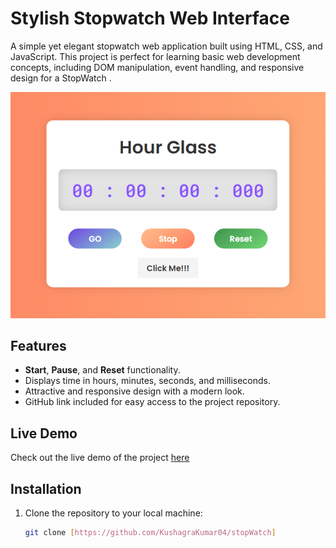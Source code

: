 # Stylish Stopwatch Web Interface

A simple yet elegant stopwatch web application built using HTML, CSS, and JavaScript. This project is perfect for learning basic web development concepts, including DOM manipulation, event handling, and responsive design for a StopWatch .

![Stopwatch Screenshot](image.png)

## Features

- **Start**, **Pause**, and **Reset** functionality.
- Displays time in hours, minutes, seconds, and milliseconds.
- Attractive and responsive design with a modern look.
- GitHub link included for easy access to the project repository.

## Live Demo

Check out the live demo of the project [here](https://kushagrakumar04.github.io/stopWatch/)

## Installation

1. Clone the repository to your local machine:

   ```bash
   git clone [https://github.com/KushagraKumar04/stopWatch]
